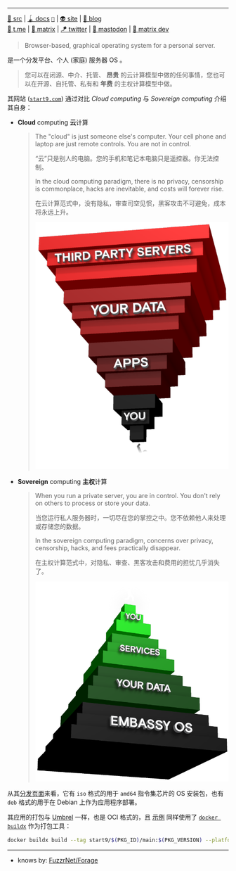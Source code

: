 



----

[src.old/gh]: https://github.com/Start9Labs/embassy-os.git

[docs]: https://docs.start9.com/latest
[docs.src/gh]: https://github.com/Start9Labs/documentation.git "(Languages: Python 54.2%, Makefile 22.8%, Shell 14.7%, HTML 5.0%, JavaScript 3.3%) User manual, developer documentation, and support for StartOS // StartOS 用户手册、开发人员文档和支持"
[site]: https://start9.com
[release/gh]: https://github.com/Start9Labs/embassy-os/releases

[src/gh]: https://github.com/Start9Labs/start-os.git "(START9 NON-COMMERCIAL LICENSE v1) (Languages: Rust 52.9%, TypeScript 33.5%, HTML 8.0%, SCSS 1.9%, JavaScript 1.9%, Shell 1.3%, Other 0.5%) Browser-based, graphical operating system for a personal server. // 用于个人服务器的基于浏览器的图形操作系统。"


[blog]: https://blog.start9.com
[t.me]: https://t.me/start9_labs
[matrix]: https://matrix.to/#/#community:matrix.start9labs.com
[twitter]: https://twitter.com/start9labs
[mastodon]: http://mastodon.start9labs.com/
[matrix-dev]: https://matrix.to/#/#community-dev:matrix.start9labs.com

[🐌 src][src/gh] | [🪀 docs][docs] [`🐣`][docs.src/gh] | [👽 site][site] | [🦎 blog][blog]  
[🦥 t.me][t.me] | [🦑 matrix][matrix] | [🪁 twitter][twitter] | [🦪 mastodon][mastodon] | [🐙 matrix dev][matrix-dev]


> Browser-based, graphical operating system for a personal server.
> 

是一个分发平台、个人 (家庭) 服务器 OS 。

> 您可以在闭源、中介、托管、 **昂贵** 的云计算模型中做的任何事情，您也可以在开源、自托管、私有和 **年费** 的主权计算模型中做。
> 

其网站 ([`start9.com`][site]) 通过对比 *Cloud computing* 与 *Sovereign computing* 介绍其自身：

- **Cloud** computing **云**计算
  
  > The "cloud" is just someone else's computer. Your cell phone and laptop are just remote controls. You are not in control.
  > 
  > “云”只是别人的电脑。您的手机和笔记本电脑只是遥控器。你无法控制。
  > 
  > In the cloud computing paradigm, there is no privacy, censorship is commonplace, hacks are inevitable, and costs will forever rise.
  > 
  > 在云计算范式中，没有隐私，审查司空见惯，黑客攻击不可避免，成本将永远上升。
  > 
  > ![pyramid down][pic-pyramid-down]
  > 
  
- **Sovereign** computing **主权**计算
  
  > When you run a private server, you are in control. You don't rely on others to process or store your data.
  > 
  > 当您运行私人服务器时，一切尽在您的掌控之中。您不依赖他人来处理或存储您的数据。
  > 
  > In the sovereign computing paradigm, concerns over privacy, censorship, hacks, and fees practically disappear.
  > 
  > 在主权计算范式中，对隐私、审查、黑客攻击和费用的担忧几乎消失了。
  > 
  > ![pyramid up][pic-pyramid-up]
  > 
  

[pic-pyramid-down-site]: https://start9.com/assets/pyramid-down.b1f56941.png
[pic-pyramid-up-site]: https://start9.com/assets/pyramid-up.1afc7d08.png

[pic-pyramid-down]: ./.assets/pyramid-down.b1f56941.png
[pic-pyramid-up]: ./.assets/pyramid-up.1afc7d08.png



从其[分发页面][release/gh]来看，它有 `iso` 格式的用于 `amd64` 指令集芯片的 OS 安装包，也有 `deb` 格式的用于在 Debian 上作为应用程序部署。

其应用的打包与 [Umbrel](../umbrel-note) 一样，也是 OCI 格式的，且 [示例][docs-pkg-buildx] 同样使用了 [`docker buildx`][buildx-repo] 作为打包工具：

~~~ sh
docker buildx build --tag start9/$(PKG_ID)/main:$(PKG_VERSION) --platform=linux/arm64 -o type=docker,dest=image.tar -- .
~~~

[docs-pkg-buildx]: https://docs.start9.com/latest/developer-docs/packaging#build-a-dockerfile
[buildx-repo]: https://github.com/docker/buildx.git

----

- knows by: [FuzzrNet/Forage][forage-repo]

[forage-repo]: https://github.com/FuzzrNet/Forage.git
